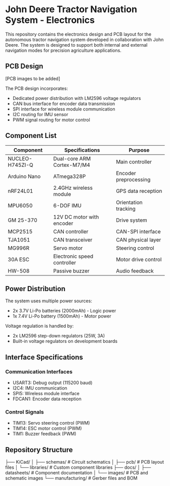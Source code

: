 # John Deere Tractor Navigation System - Electronics

This repository contains the electronics design and PCB layout for the autonomous tractor navigation system developed in collaboration with John Deere. The system is designed to support both internal and external navigation modes for precision agriculture applications.

## PCB Design

[PCB images to be added]

The PCB design incorporates:

- Dedicated power distribution with LM2596 voltage regulators
- CAN bus interface for encoder data transmission
- SPI interface for wireless module communication
- I2C routing for IMU sensor
- PWM signal routing for motor control

## Component List

| Component | Specifications | Purpose |
|-----------|---------------|----------|
| NUCLEO-H745ZI-Q | Dual-core ARM Cortex-M7/M4 | Main controller |
| Arduino Nano | ATmega328P | Encoder preprocessing |
| nRF24L01 | 2.4GHz wireless module | GPS data reception |
| MPU6050 | 6-DOF IMU | Orientation tracking |
| GM 25-370 | 12V DC motor with encoder | Drive system |
| MCP2515 | CAN controller | CAN-SPI interface |
| TJA1051 | CAN transceiver | CAN physical layer |
| MG996R | Servo motor | Steering control |
| 30A ESC | Electronic speed controller | Motor drive control |
| HW-508 | Passive buzzer | Audio feedback |

## Power Distribution

The system uses multiple power sources:

- 2x 3.7V Li-Po batteries (2000mAh) - Logic power
- 1x 7.4V Li-Po battery (1500mAh) - Motor power

Voltage regulation is handled by:

- 2x LM2596 step-down regulators (25W, 3A)
- Built-in voltage regulators on development boards

## Interface Specifications

### Communication Interfaces

- USART3: Debug output (115200 baud)
- I2C4: IMU communication
- SPI5: Wireless module interface
- FDCAN1: Encoder data reception

### Control Signals

- TIM13: Servo steering control (PWM)
- TIM14: ESC motor control (PWM)
- TIM1: Buzzer feedback (PWM)

## Repository Structure

├── KiCad/
│   ├── schemas/         # Circuit schematics
│   ├── pcb/            # PCB layout files
│   └── libraries/      # Custom component libraries
├── docs/
│   ├── datasheets/     # Component documentation
│   └── images/         # PCB and schematic images
└── manufacturing/      # Gerber files and BOM
